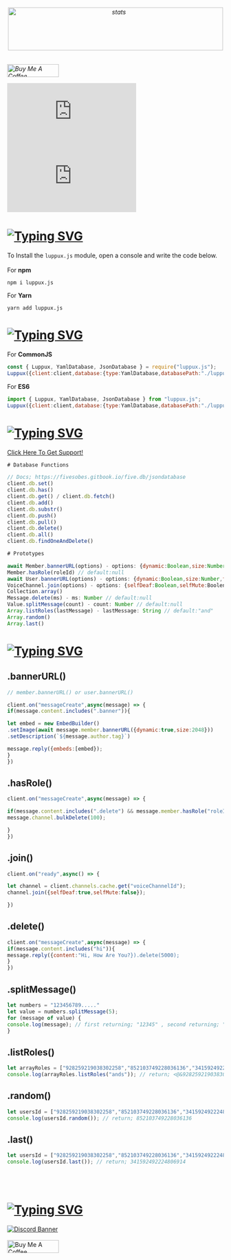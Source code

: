 <h6 align="center">
<img src="https://cdn.discordapp.com/attachments/946826067174375494/1108063676486918194/Luppuxx.png" width="500px" height="100px" alt="stats" align="center">
<h6/>

<a href="https://www.buymeacoffee.com/beykant" target="_blank"><img src="https://cdn.buymeacoffee.com/buttons/v2/default-yellow.png" width="120px" height="30px" alt="Buy Me A Coffee"></a>

![npm version](https://img.shields.io/npm/v/luppux.js?color=blue&label=npm%20i%20luppux.js)
![npm info](https://img.shields.io/npm/dw/luppux.js?color=blue)


# [![Typing SVG](https://readme-typing-svg.herokuapp.com?font=Fira+Code&pause=1000&color=FF0000&repeat=false&width=435&lines=%E2%9D%94+How+To+Install%3F)](#)

To Install the `luppux.js` module, open a console and write the code below.
<br> </br>
For **npm**
```console
npm i luppux.js
```

For **Yarn**
```console
yarn add luppux.js
```

# [![Typing SVG](https://readme-typing-svg.herokuapp.com?font=Fira+Code&pause=1000&color=00EDFF&repeat=false&width=435&lines=%F0%9F%8E%AF+Describing)](#)

For **CommonJS**
```javascript
const { Luppux, YamlDatabase, JsonDatabase } = require("luppux.js");
Luppux({client:client,database:{type:YamlDatabase,databasePath:"./luppuxdb.yml"}});
```

For **ES6**
```javascript
import { Luppux, YamlDatabase, JsonDatabase } from "luppux.js";
Luppux({client:client,database:{type:YamlDatabase,databasePath:"./luppuxdb.yml"}});
```

# [![Typing SVG](https://readme-typing-svg.herokuapp.com?font=Fira+Code&pause=1000&color=blue&repeat=false&width=435&lines=✨+Functions+And+Events)](#)

<a href="https://discord.gg/luppux" target="_blank">Click Here To Get Support!</a>
```javascript
# Database Functions

// Docs; https://fivesobes.gitbook.io/five.db/jsondatabase
client.db.set()
client.db.has()
client.db.get() / client.db.fetch()
client.db.add()
client.db.substr()
client.db.push()
client.db.pull()
client.db.delete()
client.db.all()
client.db.findOneAndDelete()

# Prototypes

await Member.bannerURL(options) - options: {dynamic:Boolean,size:Number,format:String} // default:{format:"png",size:512}
Member.hasRole(roleId) // default:null
await User.bannerURL(options) - options: {dynamic:Boolean,size:Number,format:String} // default:{format:"png",size:512}
VoiceChannel.join(options) - options: {selfDeaf:Boolean,selfMute:Boolen} // default:{selfDeaf:false,selfMute:false}
Collection.array() 
Message.delete(ms) - ms: Number // default:null
Value.splitMessage(count) - count: Number // default:null
Array.listRoles(lastMessage) - lastMessage: String // default:"and"
Array.random()
Array.last()

```

# [![Typing SVG](https://readme-typing-svg.herokuapp.com?font=Fira+Code&pause=1000&color=blue&repeat=false&width=435&lines=🪄+Example+For+v14)](#)

<h2>.bannerURL()</h2>

```js
// member.bannerURL() or user.bannerURL()

client.on("messageCreate",async(message) => {
if(message.content.includes(".banner")){

let embed = new EmbedBuilder()
.setImage(await message.member.bannerURL({dynamic:true,size:2048}))
.setDescription(`${message.author.tag}`)

message.reply({embeds:[embed});
}
})
```

<h2>.hasRole()</h2>

```js
client.on("messageCreate",async(message) => {

if(message.content.includes(".delete") && message.member.hasRole("roleId")){
message.channel.bulkDelete(100);

}
})
```

<h2>.join()</h2>

```js
client.on("ready",async() => {

let channel = client.channels.cache.get("voiceChannelId");
channel.join({selfDeaf:true,selfMute:false});

})
```

<h2>.delete()</h2>

```js
client.on("messageCreate",async(message) => {
if(message.content.includes("hi")){
message.reply({content:"Hi, How Are You?}).delete(5000);
}
})
```

<h2>.splitMessage()</h2>

```js
let numbers = "123456789....."
let value = numbers.splitMessage(5);
for (message of value) {
console.log(message); // first returning; "12345" , second returning; "678910"; 
}

```

<h2>.listRoles()</h2>

```js
let arrayRoles = ["928259219038302258","852103749228036136","341592492224806914"];
console.log(arrayRoles.listRoles("ands")); // return; <@&928259219038302258>,<@&852103749228036136> ands <@&341592492224806914>
```

<h2>.random()</h2>

```js
let usersId = ["928259219038302258","852103749228036136","341592492224806914"];
console.log(usersId.random()); // return; 852103749228036136
```

<h2>.last()</h2>

```js
let usersId = ["928259219038302258","852103749228036136","341592492224806914"];
console.log(usersId.last()); // return; 341592492224806914
```

<br> <br/>
# [![Typing SVG](https://readme-typing-svg.herokuapp.com?font=Fira+Code&pause=1000&color=9D06E6&repeat=false&width=435&lines=Support+%26+Donate)](#)

[![Discord Banner](https://api.weblutions.com/discord/invite/luppux/)](https://discord.gg/luppux)
<br> </br>
<a href="https://www.buymeacoffee.com/beykant" target="_blank"><img src="https://cdn.buymeacoffee.com/buttons/v2/default-yellow.png" width="120px" height="30px" alt="Buy Me A Coffee"></a>
